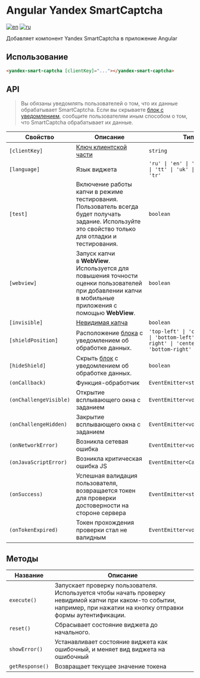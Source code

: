 # Angular Yandex SmartCaptcha
[![en](https://img.shields.io/badge/english-blue?style=for-the-badge)](README.md)
[![ru](https://img.shields.io/badge/%D1%80%D1%83%D1%81%D1%81%D0%BA%D0%B8%D0%B9-red?style=for-the-badge)](README.RU.md)

Добавляет компонент Yandex SmartCaptcha в приложение Angular

## Использование

```html
<yandex-smart-captcha [clientKey]="..."></yandex-smart-captcha>
```

## API

> Вы обязаны уведомлять пользователей о том, что их данные обрабатывает SmartCaptcha. Если вы скрываете [блок с уведомлением](https://yandex.cloud/ru/docs/smartcaptcha/concepts/invisible-captcha#data-processing-notice), сообщите пользователям иным способом о том, что SmartCaptcha обрабатывает их данные.

| Свойство               | Описание                                                                                                                                                | Тип                                                                                               | Значение по умолчанию       | Наличие     |
| ---------------------- | ------------------------------------------------------------------------------------------------------------------------------------------------------- | ------------------------------------------------------------------------------------------------- | --------------------------- | ----------- |
| `[clientKey]`         | [Ключ клиентской части](https://yandex.cloud/ru/docs/smartcaptcha/concepts/keys)                                                                        | `string`                                                                                          | Отсутствует                 | Обязательно |
| `[language]`           | Язык виджета                                                                                                                                            | `'ru' \| 'en' \| 'be' \| 'kk' \| 'tt' \| 'uk' \| 'uz' \| 'tr'`                                    | `window.navigator.language` | -           |
| `[test]`               | Включение работы капчи в режиме тестирования. Пользователь всегда будет получать задание. Используйте это свойство только для отладки и тестирования.   | `boolean`                                                                                         | `false`                     | -           |
| `[webview]`            | Запуск капчи в **WebView**. Используется для повышения точности оценки пользователей при добавлении капчи в мобильные приложения с помощью **WebView**. | `boolean`                                                                                         | `false`                     | -           |
| `[invisible]`          | [Невидимая капча](https://yandex.cloud/ru/docs/smartcaptcha/concepts/invisible-captcha)                                                                 | `boolean`                                                                                         | `false`                     | -           |
| `[shieldPosition]`     | Расположение [блока](https://yandex.cloud/ru/docs/smartcaptcha/concepts/invisible-captcha#data-processing-notice) с уведомлением об обработке данных.   | `'top-left' \| 'center-left' \| 'bottom-left' \| 'top-right' \| 'center-right' \| 'bottom-right'` | `center-right`           | -           |
| `[hideShield]`         | Скрыть [блок](https://yandex.cloud/ru/docs/smartcaptcha/concepts/invisible-captcha#data-processing-notice) с уведомлением об обработке данных.          | `boolean`                                                                                         | `false`                     | -           |
| `(onCallback)`         | Функция-обработчик                                                                                                                                      | `EventEmitter<string>`                                                                            | Отсутствует                 | -           |
| `(onChallengeVisible)` | Открытие всплывающего окна с заданием                                                                                                                   | `EventEmitter<void>`                                                                              | Отсутствует                 | -           |
| `(onChallengeHidden)`  | Закрытие всплывающего окна с заданием                                                                                                                   | `EventEmitter<void>`                                                                              | Отсутствует                 | -           |
| `(onNetworkError)`     | Возникла сетевая ошибка                                                                                                                                 | `EventEmitter<void>`                                                                              | Отсутствует                 | -           |
| `(onJavaScriptError)`  | Возникла критическая ошибка JS                                                                                                                          | `EventEmitter<CaptchaError>`                                                                      | Отсутствует                 | -           |
| `(onSuccess)`          | Успешная валидация пользователя, возвращается токен для проверки достоверности на стороне сервера                                                       | `EventEmitter<string>`                                                                            | Отсутствует                 | -           |
| `(onTokenExpired)`     | Токен прохождения проверки стал не валидным                                                                                                             | `EventEmitter<void>`                                                                              | Отсутствует                 | -           |

## Методы

| Название        | Описание                                                                                                                                                                                 |
| --------------- | ---------------------------------------------------------------------------------------------------------------------------------------------------------------------------------------- |
| `execute()`     | Запускает проверку пользователя. Используется чтобы начать проверку невидимой капчи при каком-то событии, например, при нажатии на кнопку отправки формы аутентификации. |
| `reset()`       | Сбрасывает состояние виджета до начального.                                                                                                                                |
| `showError()`   | Устанавливает состояние виджета как ошибочный, и меняет вид виджета на ошибочный                                                                                       |
| `getResponse()` | Возвращает текущее значение токена                                                                                                                                                       |
